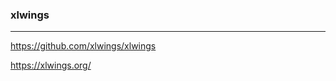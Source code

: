 ### xlwings
---
https://github.com/xlwings/xlwings

https://xlwings.org/

```

```

```
```

```
```


